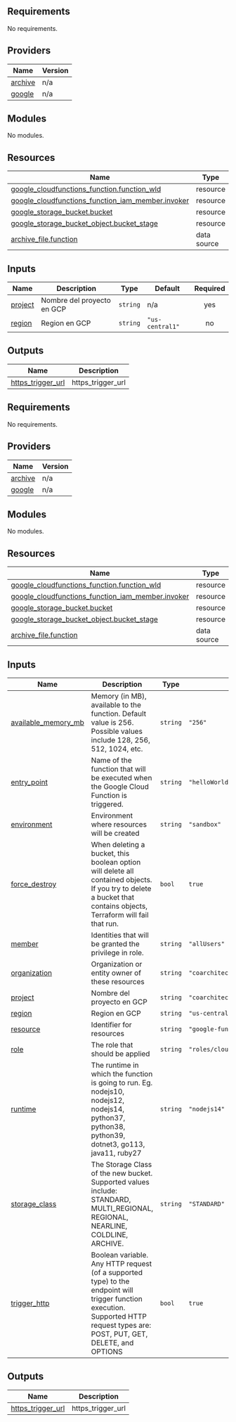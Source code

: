 ## Requirements

No requirements.

## Providers

| Name | Version |
|------|---------|
| <a name="provider_archive"></a> [archive](#provider\_archive) | n/a |
| <a name="provider_google"></a> [google](#provider\_google) | n/a |

## Modules

No modules.

## Resources

| Name | Type |
|------|------|
| [google_cloudfunctions_function.function_wld](https://registry.terraform.io/providers/hashicorp/google/latest/docs/resources/cloudfunctions_function) | resource |
| [google_cloudfunctions_function_iam_member.invoker](https://registry.terraform.io/providers/hashicorp/google/latest/docs/resources/cloudfunctions_function_iam_member) | resource |
| [google_storage_bucket.bucket](https://registry.terraform.io/providers/hashicorp/google/latest/docs/resources/storage_bucket) | resource |
| [google_storage_bucket_object.bucket_stage](https://registry.terraform.io/providers/hashicorp/google/latest/docs/resources/storage_bucket_object) | resource |
| [archive_file.function](https://registry.terraform.io/providers/hashicorp/archive/latest/docs/data-sources/file) | data source |

## Inputs

| Name | Description | Type | Default | Required |
|------|-------------|------|---------|:--------:|
| <a name="input_project"></a> [project](#input\_project) | Nombre del proyecto en GCP | `string` | n/a | yes |
| <a name="input_region"></a> [region](#input\_region) | Region en GCP | `string` | `"us-central1"` | no |

## Outputs

| Name | Description |
|------|-------------|
| <a name="output_https_trigger_url"></a> [https\_trigger\_url](#output\_https\_trigger\_url) | https\_trigger\_url |

<!-- BEGIN_TF_DOCS -->
## Requirements

No requirements.

## Providers

| Name | Version |
|------|---------|
| <a name="provider_archive"></a> [archive](#provider\_archive) | n/a |
| <a name="provider_google"></a> [google](#provider\_google) | n/a |

## Modules

No modules.

## Resources

| Name | Type |
|------|------|
| [google_cloudfunctions_function.function_wld](https://registry.terraform.io/providers/hashicorp/google/latest/docs/resources/cloudfunctions_function) | resource |
| [google_cloudfunctions_function_iam_member.invoker](https://registry.terraform.io/providers/hashicorp/google/latest/docs/resources/cloudfunctions_function_iam_member) | resource |
| [google_storage_bucket.bucket](https://registry.terraform.io/providers/hashicorp/google/latest/docs/resources/storage_bucket) | resource |
| [google_storage_bucket_object.bucket_stage](https://registry.terraform.io/providers/hashicorp/google/latest/docs/resources/storage_bucket_object) | resource |
| [archive_file.function](https://registry.terraform.io/providers/hashicorp/archive/latest/docs/data-sources/file) | data source |

## Inputs

| Name | Description | Type | Default | Required |
|------|-------------|------|---------|:--------:|
| <a name="input_available_memory_mb"></a> [available\_memory\_mb](#input\_available\_memory\_mb) | Memory (in MB), available to the function. Default value is 256. Possible values include 128, 256, 512, 1024, etc. | `string` | `"256"` | no |
| <a name="input_entry_point"></a> [entry\_point](#input\_entry\_point) | Name of the function that will be executed when the Google Cloud Function is triggered. | `string` | `"helloWorld"` | no |
| <a name="input_environment"></a> [environment](#input\_environment) | Environment where resources will be created | `string` | `"sandbox"` | no |
| <a name="input_force_destroy"></a> [force\_destroy](#input\_force\_destroy) | When deleting a bucket, this boolean option will delete all contained objects. If you try to delete a bucket that contains objects, Terraform will fail that run. | `bool` | `true` | no |
| <a name="input_member"></a> [member](#input\_member) | Identities that will be granted the privilege in role. | `string` | `"allUsers"` | no |
| <a name="input_organization"></a> [organization](#input\_organization) | Organization or entity owner of these resources | `string` | `"coarchitech"` | no |
| <a name="input_project"></a> [project](#input\_project) | Nombre del proyecto en GCP | `string` | `"coarchitech"` | no |
| <a name="input_region"></a> [region](#input\_region) | Region en GCP | `string` | `"us-central1"` | no |
| <a name="input_resource"></a> [resource](#input\_resource) | Identifier for resources | `string` | `"google-function"` | no |
| <a name="input_role"></a> [role](#input\_role) | The role that should be applied | `string` | `"roles/cloudfunctions.invoker"` | no |
| <a name="input_runtime"></a> [runtime](#input\_runtime) | The runtime in which the function is going to run. Eg. nodejs10, nodejs12, nodejs14, python37, python38, python39, dotnet3, go113, java11, ruby27 | `string` | `"nodejs14"` | no |
| <a name="input_storage_class"></a> [storage\_class](#input\_storage\_class) | The Storage Class of the new bucket. Supported values include: STANDARD, MULTI\_REGIONAL, REGIONAL, NEARLINE, COLDLINE, ARCHIVE. | `string` | `"STANDARD"` | no |
| <a name="input_trigger_http"></a> [trigger\_http](#input\_trigger\_http) | Boolean variable. Any HTTP request (of a supported type) to the endpoint will trigger function execution. Supported HTTP request types are: POST, PUT, GET, DELETE, and OPTIONS | `bool` | `true` | no |

## Outputs

| Name | Description |
|------|-------------|
| <a name="output_https_trigger_url"></a> [https\_trigger\_url](#output\_https\_trigger\_url) | https\_trigger\_url |
<!-- END_TF_DOCS -->